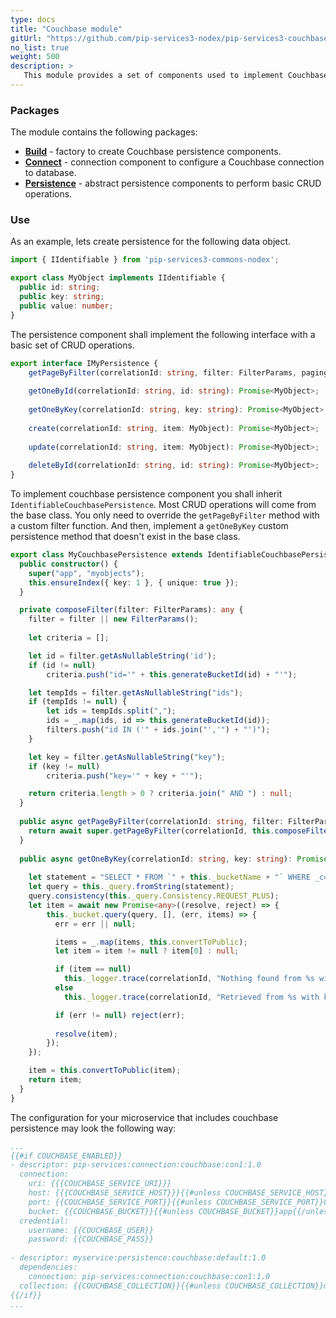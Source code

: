 ```yaml
---
type: docs
title: "Couchbase module"
gitUrl: "https://github.com/pip-services3-nodex/pip-services3-couchbase-nodex"
no_list: true
weight: 500
description: > 
   This module provides a set of components used to implement Couchbase persistence.
---
```


### Packages

The module contains the following packages:
- [**Build**](build) - factory to create Couchbase persistence components.
- [**Connect**](connect) - connection component to configure a Couchbase connection to database.
- [**Persistence**](persistence) - abstract persistence components to perform basic CRUD operations.


### Use

As an example, lets create persistence for the following data object. 

```typescript
import { IIdentifiable } from 'pip-services3-commons-nodex';

export class MyObject implements IIdentifiable {
  public id: string;
  public key: string;
  public value: number;
}
```

The persistence component shall implement the following interface with a basic set of CRUD operations.

```typescript
export interface IMyPersistence {
    getPageByFilter(correlationId: string, filter: FilterParams, paging: PagingParams): Promise<DataPage<MyObject>>;
    
    getOneById(correlationId: string, id: string): Promise<MyObject>;
    
    getOneByKey(correlationId: string, key: string): Promise<MyObject>;
    
    create(correlationId: string, item: MyObject): Promise<MyObject>;
    
    update(correlationId: string, item: MyObject): Promise<MyObject>;
    
    deleteById(correlationId: string, id: string): Promise<MyObject>;
}
```

To implement couchbase persistence component you shall inherit `IdentifiableCouchbasePersistence`. 
Most CRUD operations will come from the base class. You only need to override the `getPageByFilter` method with a custom filter function.
And then, implement a `getOneByKey` custom persistence method that doesn't exist in the base class.

```typescript
export class MyCouchbasePersistence extends IdentifiableCouchbasePersistence<MyObject, string>  {
  public constructor() {
    super("app", "myobjects");
    this.ensureIndex({ key: 1 }, { unique: true });
  }

  private composeFilter(filter: FilterParams): any {
    filter = filter || new FilterParams();
    
    let criteria = [];

    let id = filter.getAsNullableString('id');
    if (id != null)
        criteria.push("id='" + this.generateBucketId(id) + "'");

    let tempIds = filter.getAsNullableString("ids");
    if (tempIds != null) {
        let ids = tempIds.split(",");
        ids = _.map(ids, id => this.generateBucketId(id));
        filters.push("id IN ('" + ids.join("','") + "')");
    }

    let key = filter.getAsNullableString("key");
    if (key != null)
        criteria.push("key='" + key + "'");

    return criteria.length > 0 ? criteria.join(" AND ") : null;
  }
  
  public async getPageByFilter(correlationId: string, filter: FilterParams, paging: PagingParams):  Promise<DataPage<MyObject>> {
    return await super.getPageByFilter(correlationId, this.composeFilter(filter), paging, "id", null);
  }  
  
  public async getOneByKey(correlationId: string, key: string): Promise<MyObject> {
    
    let statement = "SELECT * FROM `" + this._bucketName + "` WHERE _c='" + this._collectionName + "' AND key='" + key + "'";
    let query = this._query.fromString(statement);
    query.consistency(this._query.Consistency.REQUEST_PLUS);
    let item = await new Promise<any>((resolve, reject) => {
        this._bucket.query(query, [], (err, items) => {
          err = err || null;

          items = _.map(items, this.convertToPublic);
          let item = item != null ? item[0] : null;

          if (item == null)
            this._logger.trace(correlationId, "Nothing found from %s with key = %s", this._collectionName, key);
          else
            this._logger.trace(correlationId, "Retrieved from %s with key = %s", this._collectionName, key);

          if (err != null) reject(err);
            
          resolve(item);
        });
    });

    item = this.convertToPublic(item);
    return item;
  }
}
```

The configuration for your microservice that includes couchbase persistence may look the following way:

```yaml
...
{{#if COUCHBASE_ENABLED}}
- descriptor: pip-services:connection:couchbase:con1:1.0
  connection:
    uri: {{{COUCHBASE_SERVICE_URI}}}
    host: {{{COUCHBASE_SERVICE_HOST}}}{{#unless COUCHBASE_SERVICE_HOST}}localhost{{/unless}}
    port: {{COUCHBASE_SERVICE_PORT}}{{#unless COUCHBASE_SERVICE_PORT}}8091{{/unless}}
    bucket: {{COUCHBASE_BUCKET}}{{#unless COUCHBASE_BUCKET}}app{{/unless}}
  credential:
    username: {{COUCHBASE_USER}}
    password: {{COUCHBASE_PASS}}
    
- descriptor: myservice:persistence:couchbase:default:1.0
  dependencies:
    connection: pip-services:connection:couchbase:con1:1.0
  collection: {{COUCHBASE_COLLECTION}}{{#unless COUCHBASE_COLLECTION}}myobjects{{/unless}}
{{/if}}
...
```
